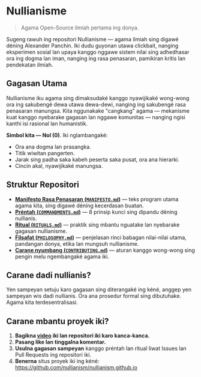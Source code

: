 
# Nullianisme 

> Agama Open-Source ilmiah pertama ing donya.

Sugeng rawuh ing repositori Nullianisme — agama ilmiah sing digawé déning Alexander Panchin. Iki dudu guyonan utawa clickbait, nanging eksperimen sosial lan upaya kanggo nggawe sistem nilai sing adhedhasar ora ing dogma lan iman, nanging ing rasa penasaran, pamikiran kritis lan pendekatan ilmiah.

## Gagasan Utama

Nullianisme iku agama sing dimaksudaké kanggo nyawijikaké wong-wong ora ing sakubengé dewa utawa dewa-dewi, nanging ing sakubengé rasa penasaran manungsa. Kita nggunakake "cangkang" agama — mekanisme kuat kanggo nyebarake gagasan lan nggawe komunitas — nanging ngisi kanthi isi rasional lan humanistik.

**Simbol kita — Nol (0)**. Iki nglambangaké:

- Ora ana dogma lan prasangka.
- Titik wiwitan pangerten.
- Jarak sing padha saka kabeh peserta saka pusat, ora ana hierarki.
- Cincin akal, nyawijikaké manungsa.

## Struktur Repositori

- [**Manifesto Rasa Penasaran (`MANIFESTO.md`)**](./MANIFESTO.md) — teks program utama agama kita, sing digawé déning kecerdasan buatan.
- [**Préntah (`COMMANDMENTS.md`)**](./COMMANDMENTS.md) — 8 prinsip kunci sing dipandu déning nullianis.
- [**Ritual (`RITUALS.md`)**](./RITUALS.md) — praktik sing mbantu nguatake lan nyebarake gagasan nullianisme.
- [**Filsafat (`PHILOSOPHY.md`)**](./PHILOSOPHY.md) — penjelasan rinci babagan nilai-nilai utama, pandangan donya, etika lan mungsuh nullianisme.
- [**Carane nyumbang (`CONTRIBUTING.md`)**](./CONTRIBUTING.md) — aturan kanggo wong-wong sing pengin melu ngembangaké agama iki.

## Carane dadi nullianis?

Yen sampeyan setuju karo gagasan sing diterangaké ing kéné, anggep yen sampeyan wis dadi nullianis. Ora ana prosedur formal sing dibutuhake. Agama kita terdesentralisasi.

## Carane mbantu proyek iki?

1. **Bagikna [video](https://www.youtube.com/watch?v=mCErecXWGCc) iki lan repositori iki karo kanca-kanca.**
2. **Pasang like lan tinggalna komentar.**
3. **Usulna gagasan sampeyan** kanggo préntah lan ritual liwat Issues lan Pull Requests ing repositori iki.
4. **Benerna** situs proyek iki ing kéné: https://github.com/nullianism/nullianism.github.io
